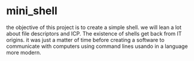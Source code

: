 # mini_shell
the objective of this project is to create  a simple shell. we will lean a lot about file descriptors and ICP.  The existence of shells get back from IT origins. it was just a matter of time before creating a software to communicate with computers using command lines usando in a language more modern.
